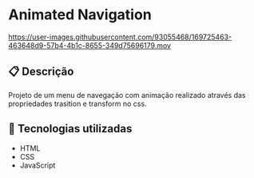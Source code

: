 # Animated Navigation

<https://user-images.githubusercontent.com/93055468/169725463-463648d9-57b4-4b1c-8655-349d75696179.mov>

## 📋 Descrição

Projeto de um menu de navegação com animação realizado através das propriedades trasition e transform no css.

## 🚀 Tecnologias utilizadas

- HTML
- CSS
- JavaScript

